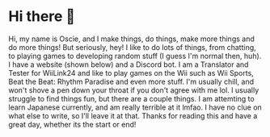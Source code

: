 # Hi there 👋
 Hi, my name is Oscie, and I make things, do things, make more things and do more things! But seriously, hey! I like to do lots of things, from chatting, to playing games to developing random stuff (I guess I'm normal then, huh). I have a website (shown below) and a Discord bot. I am a Translator and Tester for WiiLink24 and like to play games on the Wii such as Wii Sports, Beat the Beat: Rhythm Paradise and even more stuff. I'm usually chill, and won't shove a pen down your throat if you don't agree with me lol. I usually struggle to find things fun, but there are a couple things. I am attemting to learn Japanese currently, and am really terrible at it lmfao. I have no clue on what else to write, so I'll leave it at that. Thanks for reading this and have a great day, whether its the start or end!
